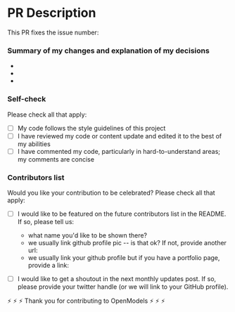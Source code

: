 
# PR Description

This PR fixes the issue number:

### Summary of my changes and explanation of my decisions

-
-
-

### Self-check

Please check all that apply:

- [ ] My code follows the style guidelines of this project
- [ ] I have reviewed my code or content update and edited it to the best of my abilities
- [ ] I have commented my code, particularly in hard-to-understand areas; my comments are concise

### Contributors list

Would you like your contribution to be celebrated? Please check all that apply:

- [ ] I would like to be featured on the future contributors list in the README. If so, please tell us:
  - what name you'd like to be shown there?
  - we usually link github profile pic -- is that ok? If not, provide another url:
  - we usually link your github profile but if you have a portfolio page, provide a link:

- [ ] I would like to get a shoutout in the next monthly updates post. If so, please provide your twitter handle (or we will link to your GitHub profile).

⚡️ ⚡️ ⚡️  Thank you for contributing to OpenModels ⚡️ ⚡️ ⚡️
